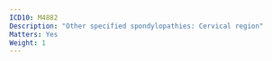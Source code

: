 ```yaml
---
ICD10: M4882
Description: "Other specified spondylopathies: Cervical region"
Matters: Yes
Weight: 1
---
```

